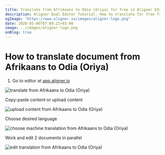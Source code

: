 ```yaml
---
title: Translate from Afrikaans to Odia (Oriya) for free in Aligner Editor
description: Aligner Dual Editor Tutorial. How to translate for free from Afrikaans to Odia (Oriya). Aligner is multilingual document management platform. 
ogImage: "https://www.aligner.io/images/aligner-logo.png"
date: 2020-05-06T07:09:21+03:00
image: ../images/aligner-logo.png
onBlog: true
---
```


# How to translate document from Afrikaans to Odia (Oriya)

1. Go to editor at [app.aligner.io](https://app.aligner.io "Aligner App web page")

![translate from Afrikaans to Odia (Oriya)](../aligner-blank-editor.png "translate from Afrikaans to Odia (Oriya)")

Copy-paste content or upload content

![upload content from Afrikaans to Odia (Oriya)](../aligner-uploaded-document.png "upload content from Afrikaans to Odia (Oriya)")

Choose desired language

![choose machine translation from Afrikaans to Odia (Oriya)](../aligner-language-dropdown.png "choose machine translation from Afrikaans to Odia (Oriya)")

Work and edit 2 documents in parallel

![edit translation from Afrikaans to Odia (Oriya)](../aligner-double-sitded-editor.png "edit translation from Afrikaans to Odia (Oriya)")

